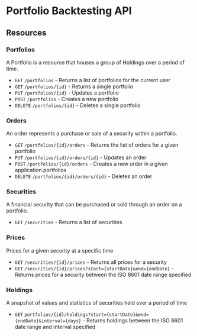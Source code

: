 # Portfolio Backtesting API

## Resources

### Portfolios

A Portfolio is a resource that houses a group of Holdings over a period of time.

* `GET` `/portfolios` - Returns a list of portfolios for the current user
* `GET` `/portfolios/{id}` - Returns a single portfolio
* `PUT` `/portfolios/{id}` - Updates a portfolio
* `POST` `/portfolios` - Creates a new portfolio
* `DELETE` `/portfolios/{id}` - Deletes a single portfolio

### Orders

An order represents a purchase or sale of a security within a portfolio.

* `GET` `/portfolios/{id}/orders` - Returns the list of orders for a given portfolio
* `PUT` `/portfolios/{id}/orders/{id}` - Updates an order
* `POST` `/portfolios/{id}/orders` - Creates a new order in a given application.portfolios
* `DELETE` `/portfolios/{id}/orders/{id}` - Deletes an order

### Securities

A financial security that can be purchased or sold through an order on a portfolio.

* `GET` `/securities` - Returns a list of securities

### Prices

Prices for a given security at a specific time

* `GET` `/securities/{id}/prices` - Returns all prices for a security
* `GET` `/securities/{id}/prices?start={startDate}&end={endDate}` - Returns prices for a security between the ISO 8601 date range specified

### Holdings

A snapshot of values and statistics of securities held over a period of time

* `GET` `portfolios/{id}/holdings?start={startDate}&end={endDate}&interval={days}` - Returns holdings between the ISO 8601 date range and interval specified
